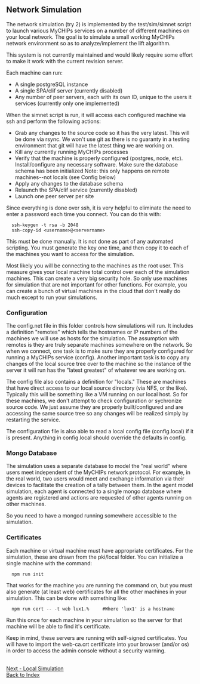 ## Network Simulation

The network simulation (try 2) is implemented by the test/sim/simnet script to launch various 
MyCHIPs services on a number of different machines on your local network.
The goal is to simulate a small working MyCHIPs network environment so as to analyze/implement
the lift algorithm.

This system is not currently maintained and would likely require some effort to make it work
with the current revision server.

Each machine can run:
  - A single postgreSQL instance
  - A single SPA/clif server (currently disabled)
  - Any number of peer servers, each with its own ID, unique to the users
    it services (currently only one implemented)

When the simnet script is run, it will access each configured machine via
ssh and perform the following actions:

  - Grab any changes to the source code so it has the very latest.  This will
    be done via rsync.  We won't use git as there is no guaranty in a testing 
    environment that git will have the latest thing we are working on.
  - Kill any currently running MyCHIPs processes
  - Verify that the machine is properly configured (postgres, node, etc).
    Install/configure any necessary software.
    Make sure the database schema has been initialized
    Note: this only happens on remote machines--not locals (see Config below)
  - Apply any changes to the database schema
  - Relaunch the SPA/clif service (currently disabled)
  - Launch one peer server per site

Since everything is done over ssh, it is very helpful to eliminate the need to 
enter a password each time you connect.  You can do this with:
```
  ssh-keygen -t rsa -b 2048
  ssh-copy-id <username>@<servername>
```
This must be done manually.  It is not done as part of any automated scripting.
You must generate the key one time, and then copy it to each of the machines
you want to access for the simulation.

Most likely you will be connecting to the machines as the root user.  This
measure gives your local machine total control over each of the simulation
machines.  This can create a very big security hole.  So only use machines for
simulation that are not important for other functions.  For example, you can
create a bunch of virtual machines in the cloud that don't really do much
except to run your simulations.

### Configuration
The config.net file in this folder controls how simulations will run.  It 
includes a definition "remotes" which tells the hostnames or IP numbers of the 
machines we will use as hosts for the simulation.  The assumption with remotes 
is they are truly separate machines somewhere on the network.  So when we 
connect, one task is to make sure they are properly configured for running a 
MyCHIPs service (config).  Another important task is to copy any changes of the 
local source tree over to the machine so the instance of the server it will run 
has the "latest greatest" of whatever we are working on.

The config file also contains a definition for "locals."  These are machines
that have direct access to our local source directory (via NFS, or the like).
Typically this will be something like a VM running on our local host.  So for
these machines, we don't attempt to check configuration or sychronize source
code.  We just assume they are properly built/configured and are accessing the 
same source tree so any changes will be realized simply by restarting the 
service.

The configuration file is also able to read a local config file (config.local) 
if it is present.  Anything in config.local should override the defaults in 
config.

### Mongo Database
The simulation uses a separate database to model the "real world" where users
meet independent of the MyCHIPs network protocol.  For example, in the real
world, two users would meet and exchange information via their devices to
facilitate the creation of a tally between them.  In the agent model
simulation, each agent is connected to a single mongo database where agents
are registered and actions are requested of other agents running on other
machines.

So you need to have a mongod running somewhere accessible to the simulation.

### Certificates
Each machine or virtual machine must have appropriate certificates.  For the
simulation, these are drawn from the pki/local folder.  You can initialize a
single machine with the command:
```
  npm run init
```
That works for the machine you are running the command on, but you must also 
generate (at least web) certificates for all the other machines in your 
simulation.  This can be done with something like:
```
  npm run cert -- -t web lux1.%		#Where 'lux1' is a hostname
```
Run this once for each machine in your simulation so the server for that
machine will be able to find it's certificate.  

Keep in mind, these servers are running with self-signed certificates.  You
will have to import the web-ca.crt certificate into your browser (and/or os)
in order to access the admin console without a security warning.

<br>[Next - Local Simulation](sim-local.md)
<br>[Back to Index](README.md#contents)
